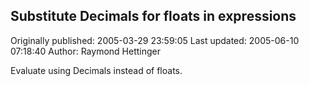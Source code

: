 ## Substitute Decimals for floats in expressions

Originally published: 2005-03-29 23:59:05
Last updated: 2005-06-10 07:18:40
Author: Raymond Hettinger

Evaluate using Decimals instead of floats.